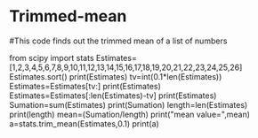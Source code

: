 # Trimmed-mean  
#This code finds out the trimmed mean of a list of numbers


from scipy import stats
Estimates=[1,2,3,4,5,6,7,8,9,10,11,12,13,14,15,16,17,18,19,20,21,22,23,24,25,26]
Estimates.sort()
print(Estimates)
tv=int(0.1*len(Estimates))
Estimates=Estimates[tv:]
print(Estimates)
Estimates=Estimates[:len(Estimates)-tv]
print(Estimates)
Sumation=sum(Estimates)
print(Sumation)
length=len(Estimates)
print(length)
mean=(Sumation/length)
print("mean value=",mean)
a=stats.trim_mean(Estimates,0.1)
print(a)
